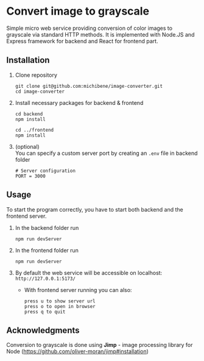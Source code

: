 # Convert image to grayscale

Simple micro web service providing conversion of color images to grayscale via standard HTTP methods.
It is implemented with Node.JS and Express framework for backend and React for frontend part.

## Installation

1. Clone repository

    ```
    git clone git@github.com:michibene/image-converter.git
    cd image-converter
    ```

2. Install necessary packages for backend & frontend

    ```
    cd backend
    npm install
    ```

    ```
    cd ../frontend
    npm install
    ```

3. (optional)  
   You can specify a custom server port by creating an `.env` file in backend folder
    ```
    # Server configuration
    PORT = 3000
    ```

## Usage

To start the program correctly, you have to start both backend and the frontend server.

1. In the backend folder run

    ```
    npm run devServer
    ```

2. In the frontend folder run

    ```
    npm run devServer
    ```

3. By default the web service will be accessible on localhost: `http://127.0.0.1:5173/`

    - With frontend server running you can also:

        ```
        press u to show server url
        press o to open in browser
        press q to quit
        ```

## Acknowledgments

Conversion to grayscale is done using **Jimp** - image processing library for Node (https://github.com/oliver-moran/jimp#installation)

